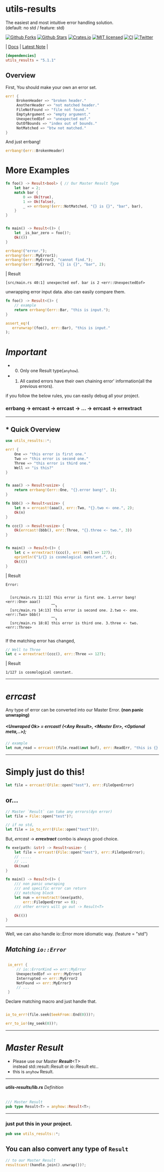 # utils-results

The easiest and most intuitive error handling solution.<br>(default: no std / feature: std)  

[![Github Forks][github-forks]][github-url]
[![Github Stars][github-stars]][github-url]
[![Crates.io][crates-badge]][crates-url]
[![MIT licensed][mit-badge]][mit-url]
[![CI][ci-badge]][ci-url]
[![Twitter][twitter-badge]][twitter-url]

[github-forks]: https://img.shields.io/github/forks/just-do-halee/utils-results?style=flat&logo=starship&color=dec968&labelColor=383636
[github-stars]: https://img.shields.io/github/stars/just-do-halee/utils-results?style=flat&logo=starship&color=dec968&labelColor=383636
[crates-badge]: https://img.shields.io/crates/v/utils-results.svg?labelColor=383636
[ci-badge]: https://github.com/just-do-halee/utils-results/actions/workflows/ci.yml/badge.svg
[twitter-badge]: https://img.shields.io/twitter/follow/do_halee?style=flat&logo=twitter&color=4a4646&labelColor=333131&label=just-do-halee

[twitter-url]: https://twitter.com/do_halee
[github-url]: https://github.com/just-do-halee/utils-results
[crates-url]: https://crates.io/crates/utils-results
[ci-url]: https://github.com/just-do-halee/utils-results/actions
[mit-badge]: https://img.shields.io/badge/license-MIT-blue.svg?labelColor=383636
[mit-url]: https://github.com/just-do-halee/utils-results/blob/main/LICENSE
| [Docs](https://docs.rs/utils-results) | [Latest Note](https://github.com/just-do-halee/utils-results/blob/main/CHANGELOG.md) |

```toml
[dependencies]
utils_results = "5.1.1"
```

## Overview

First, You should make your own an error set.
```rust
err! {
     BrokenHeader => "broken header."
     AnotherHeader => "not matched header."
     FileNotFound => "file not found."
     EmptyArgument => "empty argument."
     UnexpectedEof => "unexpected eof."
     OutOfBounds => "index out of bounds."
     NotMatched => "btw not matched."
}
```
And just errbang!
```rust
errbang!(err::BrokenHeader)
```
# More Examples
```rust
fn foo() -> Result<bool> { // Our Master Result Type
    let bar = 2;
    match bar {
        0 => Ok(true),
        1 => Ok(false),
        _ => errbang!(err::NotMatched, "{} is {}", "bar", bar),
    }
}


fn main() -> Result<()> {
    let _is_bar_zero = foo()?;
    Ok(())
}
```
```rust
errbang!("error.");
errbang!(err::MyError1);
errbang!(err::MyError2, "cannot find.");
errbang!(err::MyError3, "{} is {}", "bar", 2);
```
| Result
```
[src/main.rs 40:1] unexpected eof. bar is 2 <err::UnexpectedEof>
```

unwrapping error input data. also can easily compare them.
```rust
fn foo() -> Result<()> {
    // example
    return errbang!(err::Bar, "this is input.");
}

assert_eq!(
   errunwrap!(foo(), err::Bar), "this is input."
);
```

# ***Important***

- 0. Only one Result type(`anyhow`).
- 1. All casted errors have their own chaining error' information(all the previous errors).

if you follow the below rules, you can easliy debug all your project.

### errbang -> errcast -> errcast -> ... ->  errcast -> errextract  

  
---
  
## * Quick Overview

```rust
use utils_results::*;

err! {
    One => "this error is first one."
    Two => "this error is second one."
    Three => "this error is third one."
    Well => "is this?"
}


fn aaa() -> Result<usize> {
    return errbang!(err::One, "{}.error bang!", 1);
}

fn bbb() -> Result<usize> {
    let n = errcast!(aaa(), err::Two, "{}.two <- one.", 2);
    Ok(n)
}

fn ccc() -> Result<usize> {
    Ok(errcast!(bbb(), err::Three, "{}.three <- two.", 3))
}


fn main() -> Result<()> {
    let c = errextract!(ccc(), err::Well => 127);
    eprintln!("1/{} is cosmological constant.", c);
    Ok(())
}
```

| Result
```
Error:


  [src/main.rs 11:12] this error is first one. 1.error bang! <err::One> aaa()
                     ⎺↴
  [src/main.rs 14:13] this error is second one. 2.two <- one. <err::Two> bbb()
                     ⎺↴
  [src/main.rs 18:8] this error is third one. 3.three <- two. <err::Three>


```
If the matching error has changed,
```rust
// Well to Three
let c = errextract!(ccc(), err::Three => 127);
```
| Result
```
1/127 is cosmological constant.
```

---

# ***errcast***
Any type of error can be converted into our Master Error. **(non panic unwraping)**

##### \<Unwraped Ok\> = *errcast!* (\<Any Result\>, \<Master Err\>, \<Optional meta,..\>);

```rust
// example
let num_read = errcast!(file.read(&mut buf), err::ReadErr, "this is {} data.", "meta");
```

---
# Simply just do this!
```rust
let file = errcast!(File::open("test"), err::FileOpenError)
```
## or...
```rust
// Master `Result` can take any errors(dyn error)
let file = File::open("test")?;

// if no std,
let file = io_to_err!(File::open("test"))?;
```
But, *errcast* -> ***errextract*** combo is always good choice.

```rust
fn exe(path: &str) -> Result<usize> {
    let file = errcast!(File::open("test"), err::FileOpenError);
    // .....
    // ...
    Ok(num)
}

fn main() -> Result<()> {
    /// non panic unwraping
    /// and specific error can return
    /// matching block
    let num = errextract!(exe(path),
        err::FileOpenError => 0);
    /// other errors will go out -> Result<T>

    Ok(())
}
```
---
Well, we can also handle io::Error more idiomatic way. (feature = "std")

## ***Matching `io::Error`***
```rust

 io_err! {
     // io::ErrorKind => err::MyError
     UnexpectedEof => err::MyError1
     Interrupted => err::MyError2
     NotFound => err::MyError3
     // ...
 }

```
Declare matching macro and just handle that.<br>
```rust

io_to_err!(file.seek(SeekFrom::End(0)))?;

err_to_io!(my_seek(0))?;

```
---
# ***Master Result***
* Please use our Master ***Result***\<T\><br>
instead std::result::Result or io::Result etc..  
* this is `anyhow` Result.<br>
---
###### ***utils-results/lib.rs*** Definition
```rust
/// Master Result
pub type Result<T> = anyhow::Result<T>;
```

---
### just put this in your project.
```rust
pub use utils_results::*;
```

## You can also convert any type of `Result`
```rust
// to our Master Result
resultcast!(handle.join().unwrap())?;
```